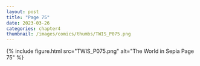 ```yaml
---
layout: post
title: "Page 75"
date: 2023-03-26
categories: chapter4
thumbnail: /images/comics/thumbs/TWIS_P075.png
---
```


{% include figure.html src="TWIS_P075.png" alt="The World in Sepia Page 75" %}